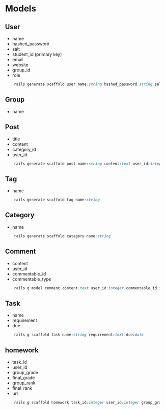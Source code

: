 # Models

## User

* name
* hashed_password
* salt
* student_id (primary key)
* email
* website
* group_id
* role

```ruby
    rails generate scaffold user name:string hashed_password:string salt:string student_id:string email:string website:string
```

## Group

* name

## Post

* title
* content
* category_id
* user_id

```ruby
    rails generate scaffold post name:string content:text user_id:integer category_id:integer
```

## Tag

* name

```ruby
    rails generate scaffold tag name:string 
```

## Category

* name

```ruby
    rails generate scaffold category name:string 
```

## Comment

* content
* user_id
* commentable_id
* commentable_type

```ruby
    rails g model comment content:text user_id:integer commentable_id:integer commentable_type:string 
```

## Task

* name
* requirement
* due

```ruby
    rails g scaffold task name:string requirement:text due:date
```

## homework

* task_id
* user_id
* group_grade
* final_grade
* group_rank
* final_rank
* url

```ruby
    rails g scaffold homework task_id:integer user_id:integer group_grade:integer final_grade:integer group_rank:integer final_rank:integer url:string
```
